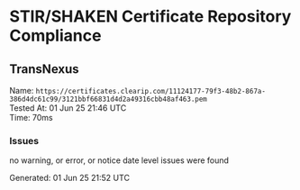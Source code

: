 # STIR/SHAKEN Certificate Repository Compliance

## TransNexus

Name: `https://certificates.clearip.com/11124177-79f3-48b2-867a-386d4dc61c99/3121bbf66831d4d2a49316cbb48af463.pem`\
Tested At: 01 Jun 25 21:46 UTC\
Time: 70ms

### Issues

no warning, or error, or notice date level issues were found

Generated: 01 Jun 25 21:52 UTC